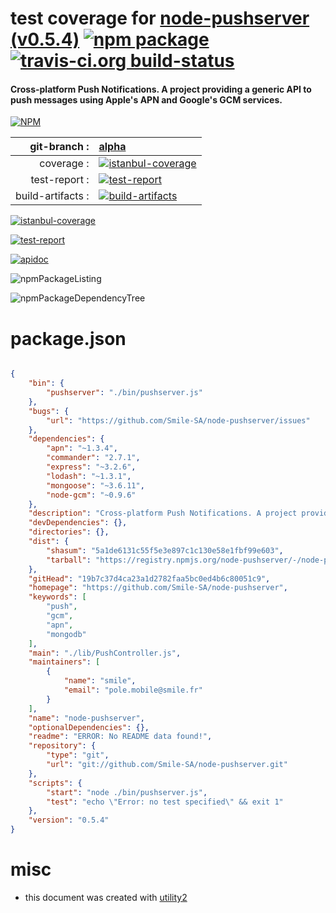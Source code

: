 # test coverage for  [node-pushserver (v0.5.4)](https://github.com/Smile-SA/node-pushserver)  [![npm package](https://img.shields.io/npm/v/npmtest-node-pushserver.svg?style=flat-square)](https://www.npmjs.org/package/npmtest-node-pushserver) [![travis-ci.org build-status](https://api.travis-ci.org/npmtest/node-npmtest-node-pushserver.svg)](https://travis-ci.org/npmtest/node-npmtest-node-pushserver)
#### Cross-platform Push Notifications. A project providing a generic API to push messages using Apple's APN and Google's GCM services.

[![NPM](https://nodei.co/npm/node-pushserver.png?downloads=true)](https://www.npmjs.com/package/node-pushserver)

| git-branch : | [alpha](https://github.com/npmtest/node-npmtest-node-pushserver/tree/alpha)|
|--:|:--|
| coverage : | [![istanbul-coverage](https://npmtest.github.io/node-npmtest-node-pushserver/build/coverage.badge.svg)](https://npmtest.github.io/node-npmtest-node-pushserver/build/coverage.html/index.html)|
| test-report : | [![test-report](https://npmtest.github.io/node-npmtest-node-pushserver/build/test-report.badge.svg)](https://npmtest.github.io/node-npmtest-node-pushserver/build/test-report.html)|
| build-artifacts : | [![build-artifacts](https://npmtest.github.io/node-npmtest-node-pushserver/glyphicons_144_folder_open.png)](https://github.com/npmtest/node-npmtest-node-pushserver/tree/gh-pages/build)|

[![istanbul-coverage](https://npmtest.github.io/node-npmtest-node-pushserver/build/screenCapture.buildCustomOrg.browser.coverage.html.png)](https://npmtest.github.io/node-npmtest-node-pushserver/build/coverage.html/index.html)

[![test-report](https://npmtest.github.io/node-npmtest-node-pushserver/build/screenCapture.buildCustomOrg.browser.%252Fhome%252Ftravis%252Fbuild%252Fnpmtest%252Fnode-npmtest-node-pushserver%252Ftmp%252Fbuild%252Ftest-report.html.png)](https://npmtest.github.io/node-npmtest-node-pushserver/build/test-report.html)

[![apidoc](https://npmdoc.github.io/node-npmdoc-node-pushserver/build/screenCapture.buildApidoc.browser.%252Fhome%252Ftravis%252Fbuild%252Fnpmdoc%252Fnode-npmdoc-node-pushserver%252Ftmp%252Fbuild%252Fapidoc.html.png)](https://npmdoc.github.io/node-npmdoc-node-pushserver/build/apidoc.html)

![npmPackageListing](https://npmtest.github.io/node-npmtest-node-pushserver/build/screenCapture.npmPackageListing.svg)

![npmPackageDependencyTree](https://npmtest.github.io/node-npmtest-node-pushserver/build/screenCapture.npmPackageDependencyTree.svg)



# package.json

```json

{
    "bin": {
        "pushserver": "./bin/pushserver.js"
    },
    "bugs": {
        "url": "https://github.com/Smile-SA/node-pushserver/issues"
    },
    "dependencies": {
        "apn": "~1.3.4",
        "commander": "2.7.1",
        "express": "~3.2.6",
        "lodash": "~1.3.1",
        "mongoose": "~3.6.11",
        "node-gcm": "~0.9.6"
    },
    "description": "Cross-platform Push Notifications. A project providing a generic API to push messages using Apple's APN and Google's GCM services.",
    "devDependencies": {},
    "directories": {},
    "dist": {
        "shasum": "5a1de6131c55f5e3e897c1c130e58e1fbf99e603",
        "tarball": "https://registry.npmjs.org/node-pushserver/-/node-pushserver-0.5.4.tgz"
    },
    "gitHead": "19b7c37d4ca23a1d2782faa5bc0ed4b6c80051c9",
    "homepage": "https://github.com/Smile-SA/node-pushserver",
    "keywords": [
        "push",
        "gcm",
        "apn",
        "mongodb"
    ],
    "main": "./lib/PushController.js",
    "maintainers": [
        {
            "name": "smile",
            "email": "pole.mobile@smile.fr"
        }
    ],
    "name": "node-pushserver",
    "optionalDependencies": {},
    "readme": "ERROR: No README data found!",
    "repository": {
        "type": "git",
        "url": "git://github.com/Smile-SA/node-pushserver.git"
    },
    "scripts": {
        "start": "node ./bin/pushserver.js",
        "test": "echo \"Error: no test specified\" && exit 1"
    },
    "version": "0.5.4"
}
```



# misc
- this document was created with [utility2](https://github.com/kaizhu256/node-utility2)
